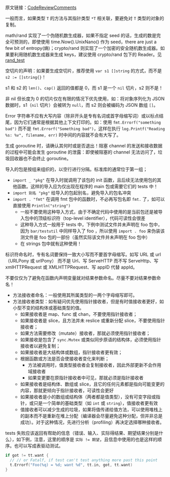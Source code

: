 原文链接：[CodeReviewComments](https://go.dev/wiki/CodeReviewComments)

一般而言，如果类型 `T` 的方法与其指针类型 `*T` 相关联，要避免对 `T` 类型的对象的复制。

math/rand 实现了一个伪随机数生成器，如果不指定 seed 的话，生成的数是完全可预测的，即使使用 time.Now().UnixNano() 作为 seed，there are just a few bit of entropy(熵)；crypto/rand 则实现了一个加密的安全随机数生成器。如果要利用随机数生成器来生成 keys，建议使用 crypto/rand 包下的 Reader。见 [rand_test](./rand_test.go)

空切片的声明：如果要生成空切片，推荐使用 `var s1 []string` 的方式，而不是 `s2 := []string{}`！

s1 和 s2 的 `len()`、`cap()` 返回的值都是 0，而 s1 是一个 `nil` 切片，s2 则不是！

非 nil 但长度为 0 的切片仅在有限的情况下优先使用，如：将对象序列化为 JSON 数据时，s1（`nil` 切片）会被转为 `null`，而 s2 则会被编码为 JSON 数组 `[]`。

Error 字符串不应有大写内容（除非开头是专有名词或首字母缩写词）或以标点结尾，因为它们通常是根据其他上下文打印的。如：使用 `fmt.Errorf("something bad")` 而不是 `fmt.Errorf("Something bad")`，这样在执行 `log.Printf("Reading %s: %v", filename, err)` 时中间的内容就不会有大写了。

生成 goroutine 时，请确认其何时或是否退出！阻塞 channel 的发送和接收数据的过程中可能会发生 goroutine 的泄露：即使被阻塞的 channel 无法访问了，垃圾回收器也不会终止 goroutine。

导入的包是按组来组织的，以空行进行分隔。标准库的通常位于第一组；

- `import _ "pkg"` 在导入时就调用了该包的 init 函数，且后续无法使用包的其他函数。这样的导入应为仅出现在程序的 main 包或需要它们的 tests 中！
- `import 别名 "pkg"` 给导入的包起别名，避免导入的包名冲突
- `import . "fmt"` 在调用 fmt 包中的函数时，不必再写包名即 `fmt.` 了，如可以直接使用 `Println("string")`
    - 一般不要使用这种导入方式，由于不确定代码中使用的是当前包还是被导入包中的顶级标识符（top-level identifier），代码可读性会很差
    - 这种导入方式一般用于 tests 中，下例中测试文件并未声明在 foo 包中，因为 `bar/testutil` 中同样导入了 foo ，所以使用 `import . foo` 来伪装该测文件是 foo 包的一部份（虽然实际该文件并未声明在 foo 包中）
    - 在 strings 包中就有这种使用！

标识符命名时，专有名词要保持一致大小写而不要首字母缩写。如写 URL 或 url （URLPony 或 urlPony） 而不是 Url、写 ServeHTTP 而不写 ServeHttp、写 xmlHTTPRequest 或 XMLHTTPRequest、写 appID 代替 appId。

不要仅仅为了避免在函数内声明变量就对结果参数命名。尽量不要对结果参数命名！

- 方法接收者命名：一般使用其所属类型的一两个字母缩写即可。
- 方法接收者类型：如有疑问优先使用指针接收者，但是有时值接收者更好，如小型不变的结构体或基础类型的值。
    - 如果接收者是 map、func 或 chan，不要使用指针接收者；
    - 如果接收者是 slice，且方法并未 reslice 或重新分配 slice，不要使用指针接收者；
    - 如果方法需要修改（mutate）接收者，那就必须使用指针接收者；
    - 如果接收是包含了 `sync.Mutex` 或类似同步原语的结构体，必须使用指针接收者以避免复制；
    - 如果接收者是大结构体或数组，指针接收者更有效；
    - 根据函数或方法是否会使接收者变化来判断；
        - 方法被调用时，值类型接收者会复制接收者，因此外部更新不会作用域接收者
        - 如果变更要在原指针接收者中可见，那就必须是指针接收者
    - 如果接收者是结构体、数组或 slice，且它的任何元素都是指向可能变更的内容，那就更倾向于指针接收者，可读性会更好
    - 如果接收者是小的数组或结构体（两者都是值类型），没有可变字段或指针，或只是一个简单的基础类型（如 `int` 或 `string`），值接收者更有效
    - 值接收者可以减少生成的垃圾，如果将值传递给值方法，可以使用堆栈上的副本而不是重新在堆上分配（编译器会尽量避免这种分配，但并非总是成功）。对于这种情况，先进行分析（profiling）再决定选择哪种接收者。

tests 失败应该返回有帮助的信息（错误、输入、实际得结果、期望结果分别是什么），如下例，注意，这里的顺序是 `实际 != 期望`，且信息中使用的也是这样的顺序。也可以写成表驱动测试。

```go
if got != tt.want {
  // // or Fatalf, if test can't test anything more past this point
  t.Errorf("Foo(%q) = %d; want %d", tt.in, got, tt.want) 
}
```
